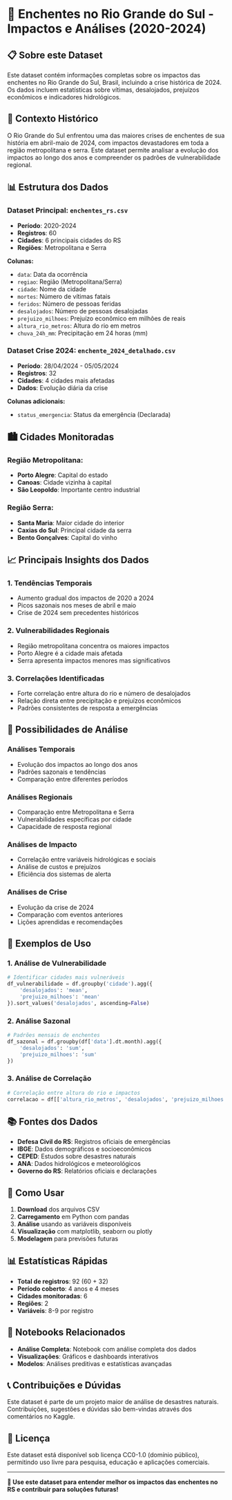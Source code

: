 # 🌊 Enchentes no Rio Grande do Sul - Impactos e Análises (2020-2024)

## 📋 Sobre este Dataset

Este dataset contém informações completas sobre os impactos das enchentes no Rio Grande do Sul, Brasil, incluindo a crise histórica de 2024. Os dados incluem estatísticas sobre vítimas, desalojados, prejuízos econômicos e indicadores hidrológicos.

## 🚨 Contexto Histórico

O Rio Grande do Sul enfrentou uma das maiores crises de enchentes de sua história em abril-maio de 2024, com impactos devastadores em toda a região metropolitana e serra. Este dataset permite analisar a evolução dos impactos ao longo dos anos e compreender os padrões de vulnerabilidade regional.

## 📊 Estrutura dos Dados

### Dataset Principal: `enchentes_rs.csv`
- **Período**: 2020-2024
- **Registros**: 60
- **Cidades**: 6 principais cidades do RS
- **Regiões**: Metropolitana e Serra

**Colunas:**
- `data`: Data da ocorrência
- `regiao`: Região (Metropolitana/Serra)
- `cidade`: Nome da cidade
- `mortes`: Número de vítimas fatais
- `feridos`: Número de pessoas feridas
- `desalojados`: Número de pessoas desalojadas
- `prejuizo_milhoes`: Prejuízo econômico em milhões de reais
- `altura_rio_metros`: Altura do rio em metros
- `chuva_24h_mm`: Precipitação em 24 horas (mm)

### Dataset Crise 2024: `enchente_2024_detalhado.csv`
- **Período**: 28/04/2024 - 05/05/2024
- **Registros**: 32
- **Cidades**: 4 cidades mais afetadas
- **Dados**: Evolução diária da crise

**Colunas adicionais:**
- `status_emergencia`: Status da emergência (Declarada)

## 🏙️ Cidades Monitoradas

### Região Metropolitana:
- **Porto Alegre**: Capital do estado
- **Canoas**: Cidade vizinha à capital
- **São Leopoldo**: Importante centro industrial

### Região Serra:
- **Santa Maria**: Maior cidade do interior
- **Caxias do Sul**: Principal cidade da serra
- **Bento Gonçalves**: Capital do vinho

## 📈 Principais Insights dos Dados

### 1. **Tendências Temporais**
- Aumento gradual dos impactos de 2020 a 2024
- Picos sazonais nos meses de abril e maio
- Crise de 2024 sem precedentes históricos

### 2. **Vulnerabilidades Regionais**
- Região metropolitana concentra os maiores impactos
- Porto Alegre é a cidade mais afetada
- Serra apresenta impactos menores mas significativos

### 3. **Correlações Identificadas**
- Forte correlação entre altura do rio e número de desalojados
- Relação direta entre precipitação e prejuízos econômicos
- Padrões consistentes de resposta a emergências

## 🎯 Possibilidades de Análise

### **Análises Temporais**
- Evolução dos impactos ao longo dos anos
- Padrões sazonais e tendências
- Comparação entre diferentes períodos

### **Análises Regionais**
- Comparação entre Metropolitana e Serra
- Vulnerabilidades específicas por cidade
- Capacidade de resposta regional

### **Análises de Impacto**
- Correlação entre variáveis hidrológicas e sociais
- Análise de custos e prejuízos
- Eficiência dos sistemas de alerta

### **Análises de Crise**
- Evolução da crise de 2024
- Comparação com eventos anteriores
- Lições aprendidas e recomendações

## 🔬 Exemplos de Uso

### **1. Análise de Vulnerabilidade**
```python
# Identificar cidades mais vulneráveis
df_vulnerabilidade = df.groupby('cidade').agg({
    'desalojados': 'mean',
    'prejuizo_milhoes': 'mean'
}).sort_values('desalojados', ascending=False)
```

### **2. Análise Sazonal**
```python
# Padrões mensais de enchentes
df_sazonal = df.groupby(df['data'].dt.month).agg({
    'desalojados': 'sum',
    'prejuizo_milhoes': 'sum'
})
```

### **3. Análise de Correlação**
```python
# Correlação entre altura do rio e impactos
correlacao = df[['altura_rio_metros', 'desalojados', 'prejuizo_milhoes']].corr()
```

## 📚 Fontes dos Dados

- **Defesa Civil do RS**: Registros oficiais de emergências
- **IBGE**: Dados demográficos e socioeconômicos
- **CEPED**: Estudos sobre desastres naturais
- **ANA**: Dados hidrológicos e meteorológicos
- **Governo do RS**: Relatórios oficiais e declarações

## 🚀 Como Usar

1. **Download** dos arquivos CSV
2. **Carregamento** em Python com pandas
3. **Análise** usando as variáveis disponíveis
4. **Visualização** com matplotlib, seaborn ou plotly
5. **Modelagem** para previsões futuras

## 📊 Estatísticas Rápidas

- **Total de registros**: 92 (60 + 32)
- **Período coberto**: 4 anos e 4 meses
- **Cidades monitoradas**: 6
- **Regiões**: 2
- **Variáveis**: 8-9 por registro

## 🔗 Notebooks Relacionados

- **Análise Completa**: Notebook com análise completa dos dados
- **Visualizações**: Gráficos e dashboards interativos
- **Modelos**: Análises preditivas e estatísticas avançadas

## 📞 Contribuições e Dúvidas

Este dataset é parte de um projeto maior de análise de desastres naturais. Contribuições, sugestões e dúvidas são bem-vindas através dos comentários no Kaggle.

## 📄 Licença

Este dataset está disponível sob licença CC0-1.0 (domínio público), permitindo uso livre para pesquisa, educação e aplicações comerciais.

---

**🎉 Use este dataset para entender melhor os impactos das enchentes no RS e contribuir para soluções futuras!**
